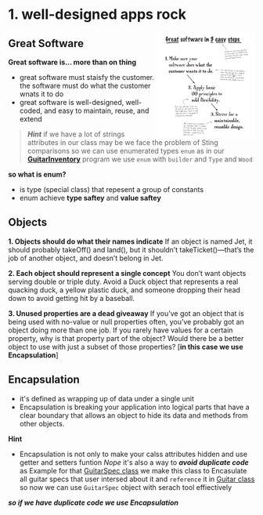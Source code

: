 # 1. well-designed apps rock

<p>
<img align="right" width=200 src="pic/greatSoftware.png">

## Great Software

**Great software is...
more than on thing**

- great software must staisfy the customer. the software must do what the customer wnats it to do
- great software is well-designed, well-coded, and easy to maintain, reuse, and extend
</p>

<p>

> ***Hint***
> if we have a lot of strings attributes in our class may be we face the problem of Sting comparisons so we can use enumerated types `enum` as in our [**GuitarInventory**](GuitarInventory/Program/) program we use `enum` with `builder` and `Type` and `Wood`

**so what is enum?**
- is type (special class) that repesent a group of constants
- enum achieve **type saftey** and **value saftey**
</p>

<p>

## Objects
**1. Objects should do what their names indicate**
If an object is named Jet, it should probably takeOff()
and land(), but it shouldn’t takeTicket()—that’s the job
of another object, and doesn’t belong in Jet.

**2. Each object should represent a single concept**
You don’t want objects serving double or triple duty.
Avoid a Duck object that represents a real quacking
duck, a yellow plastic duck, and someone dropping
their head down to avoid getting hit by a baseball.

**3. Unused properties are a dead giveaway**
If you’ve got an object that is being used with no-value
or null properties often, you’ve probably got an object
doing more than one job. If you rarely have values for a
certain property, why is that property part of the object?
Would there be a better object to use with just a subset
of those properties? [**in this case we use Encapsulation**]

</p>


<p>

## Encapsulation
- it's defined as wrapping up of data under a single unit
- Encapsulation is breaking your application into logical
parts that have a clear boundary that allows an object to
hide its data and methods from other objects.

**Hint**
- Encapsulation is not only to make your calss attributes hidden and use getter and setters funtion *Nope* it's also a way to ***avoid duplicate code*** as Example for that [GuitarSpec class](GuitarInventory/Program/myUtil/GuitarSpec.java) we make this class to Encasulate all guitar specs that user intersed about it and `reference` it in [Guitar class](GuitarInventory/Program/myUtil/Guitar.java) so now we can use `GuitarSpec` object with serach tool effiectively

***so if we have duplicate code we use Encapsulation***

</p>

